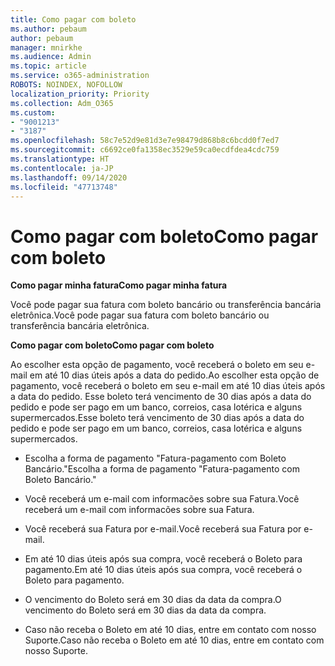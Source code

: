 ```yaml
---
title: Como pagar com boleto
ms.author: pebaum
author: pebaum
manager: mnirkhe
ms.audience: Admin
ms.topic: article
ms.service: o365-administration
ROBOTS: NOINDEX, NOFOLLOW
localization_priority: Priority
ms.collection: Adm_O365
ms.custom:
- "9001213"
- "3187"
ms.openlocfilehash: 58c7e52d9e81d3e7e98479d868b8c6bcdd0f7ed7
ms.sourcegitcommit: c6692ce0fa1358ec3529e59ca0ecdfdea4cdc759
ms.translationtype: HT
ms.contentlocale: ja-JP
ms.lasthandoff: 09/14/2020
ms.locfileid: "47713748"
---
```

# <a name="como-pagar-com-boleto"></a><span data-ttu-id="b8f7e-102">Como pagar com boleto</span><span class="sxs-lookup"><span data-stu-id="b8f7e-102">Como pagar com boleto</span></span>

<span data-ttu-id="b8f7e-103">**Como pagar minha fatura**</span><span class="sxs-lookup"><span data-stu-id="b8f7e-103">**Como pagar minha fatura**</span></span>

<span data-ttu-id="b8f7e-104">Você pode pagar sua fatura com boleto bancário ou transferência bancária eletrônica.</span><span class="sxs-lookup"><span data-stu-id="b8f7e-104">Você pode pagar sua fatura com boleto bancário ou transferência bancária eletrônica.</span></span>

<span data-ttu-id="b8f7e-105">**Como pagar com  boleto**</span><span class="sxs-lookup"><span data-stu-id="b8f7e-105">**Como pagar com  boleto**</span></span>

<span data-ttu-id="b8f7e-106">Ao escolher  esta opção de pagamento, você receberá o boleto em seu e-mail em até 10 dias úteis após a data do pedido.</span><span class="sxs-lookup"><span data-stu-id="b8f7e-106">Ao escolher  esta opção de pagamento, você receberá o boleto em seu e-mail em até 10 dias úteis após a data do pedido.</span></span> <span data-ttu-id="b8f7e-107">Esse boleto terá vencimento de 30 dias após a data do pedido e pode ser pago em um banco, correios, casa lotérica e alguns supermercados.</span><span class="sxs-lookup"><span data-stu-id="b8f7e-107">Esse boleto terá vencimento de 30 dias após a data do pedido e pode ser pago em um banco, correios, casa lotérica e alguns supermercados.</span></span>

- <span data-ttu-id="b8f7e-108">Escolha a forma de pagamento "Fatura-pagamento com Boleto Bancário."</span><span class="sxs-lookup"><span data-stu-id="b8f7e-108">Escolha a forma de pagamento "Fatura-pagamento com Boleto Bancário."</span></span>

- <span data-ttu-id="b8f7e-109">Você receberá um e-mail com informacões sobre sua Fatura.</span><span class="sxs-lookup"><span data-stu-id="b8f7e-109">Você receberá um e-mail com informacões sobre sua Fatura.</span></span>

- <span data-ttu-id="b8f7e-110">Você receberá sua Fatura por e-mail.</span><span class="sxs-lookup"><span data-stu-id="b8f7e-110">Você receberá sua Fatura por e-mail.</span></span>

- <span data-ttu-id="b8f7e-111">Em até 10 dias úteis após sua compra, você receberá o Boleto para pagamento.</span><span class="sxs-lookup"><span data-stu-id="b8f7e-111">Em até 10 dias úteis após sua compra, você receberá o Boleto para pagamento.</span></span>

- <span data-ttu-id="b8f7e-112">O vencimento do Boleto será em 30 dias da data da compra.</span><span class="sxs-lookup"><span data-stu-id="b8f7e-112">O vencimento do Boleto será em 30 dias da data da compra.</span></span>

- <span data-ttu-id="b8f7e-113">Caso não receba o Boleto em até 10 dias, entre em contato com nosso Suporte.</span><span class="sxs-lookup"><span data-stu-id="b8f7e-113">Caso não receba o Boleto em até 10 dias, entre em contato com nosso Suporte.</span></span>

